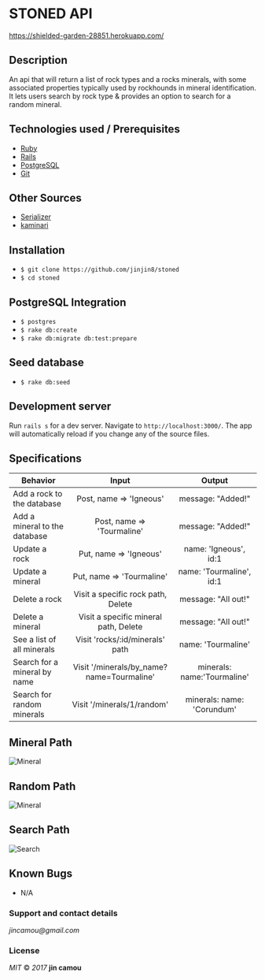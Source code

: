 # STONED API
https://shielded-garden-28851.herokuapp.com/

## Description

An api that will return a list of rock types and a rocks minerals, with some associated properties typically used by rockhounds in mineral identification. It lets users search by rock type & provides an option to search for a random mineral.

## Technologies used / Prerequisites

* [Ruby](https://www.ruby-lang.org/en/downloads/)
* [Rails](http://rubyonrails.org/)
* [PostgreSQL](https://www.postgresql.org/docs/9.2/static/app-psql.html)
* [Git](https://git-scm.com/)

## Other Sources

* [Serializer](https://blog.engineyard.com/2015/active-model-serializers)
* [kaminari](https://github.com/kaminari/kaminari)

## Installation

* `$ git clone https://github.com/jinjin8/stoned`
* `$ cd stoned`

## PostgreSQL Integration

* `$ postgres`
* `$ rake db:create`
* `$ rake db:migrate db:test:prepare`

## Seed database

* `$ rake db:seed`

## Development server

Run `rails s` for a dev server. Navigate to `http://localhost:3000/`. The app will automatically reload if you change any of the source files.

## Specifications

| Behavior |  Input   |  Output  |
|----------|:--------:|:--------:|
|Add a rock to the database|Post, name => 'Igneous'|message: "Added!"|
|Add a mineral to the database|Post, name => 'Tourmaline'|message: "Added!"|
|Update a rock|Put, name => 'Igneous'|name: 'Igneous', id:1|
|Update a mineral|Put, name => 'Tourmaline'|name: 'Tourmaline', id:1|
|Delete a rock|Visit a specific rock path, Delete|message: "All out!"|
|Delete a mineral|Visit a specific mineral path, Delete|message: "All out!"|
|See a list of all minerals|Visit 'rocks/:id/minerals' path|name: 'Tourmaline'|
|Search for a mineral by name|Visit '/minerals/by_name?name=Tourmaline'|minerals: name:'Tourmaline'|
|Search for random minerals|Visit '/minerals/1/random'|minerals: name: 'Corundum'|

## Mineral Path
![Mineral](public/images/minerals.png)
## Random Path
![Mineral](public/images/random.png)
## Search Path
![Search](public/images/by_name.png)

## Known Bugs
* N/A

### Support and contact details
  _jincamou@gmail.com_

### License
  _MIT_ &copy; _2017_ **jin camou**
